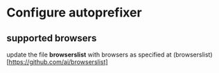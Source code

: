 
# Configure autoprefixer

## supported browsers
update the file **browserslist** with browsers as specified at (browserslist)[https://github.com/ai/browserslist]
